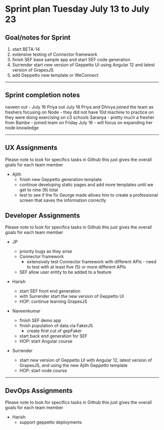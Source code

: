 # Sprint plan Tuesday July 13 to July 23


## Goal/notes for Sprint

1. start BETA-14
2. extensive testing of Connector framework
3. finish SEF base sample app and start SEF code generation
4. Surrender start new version of Geppetto UI using Angular 12 and latest version of GrapesJS
5. add Geppetto new template or WeConnect

---

## Sprint completion notes

naveen out - July 16
Priya out July 16
Priya and Dhivya joined the team as freshers focusing on Node - they did not have 10d machine to practice on they were doing exercising on c3 schools
Saranya - pretty much a fresher from Bambe - joined team on Friday July 16 - will focus on expanding her node knowledge

---

## UX Assignments

Please note to look for specifics tasks in Github this just gives the overall goals for each team member

- Ajith
  - finish new Geppetto generation template
  - continue developing static pages and add more templates until we get to nine (9) total
  - test to see if the fix George made allows him to create a professional screen that saves the information correctly

## Developer Assignments

Please note to look for specifics tasks in Github this just gives the overall goals for each team member

- JP

  - priority bugs as they arise
  - Connector framework
    - extensively test Connector framework with different APIs - need to test with at least five (5) or more different APIs
  - SEF allow user entity to be added to a feature

- Harish

  - start SEF front end generation
  - with Surrender start the new version of Geppetto UI
  - HOP: continue learning GrapesJS

- Naveenkumar

  - finish SEF demo app
  - finish population of data via FakerJS
    - create first cut of gepFaker
  - start back end generation for SEF
  - HOP: start Angular course

- Surrender
  - start new version of Geppetto UI with Angular 12, latest version of GrapesJS, and using the new Ajith Geppetto template
  - HOP: start node course

---

## DevOps Assignments

Please note to look for specifics tasks in Github this just gives the overall goals for each team member

- Harish
  - support geppetto deployments
